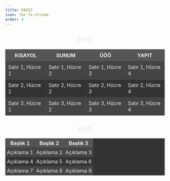 ```yaml
---
title: DAD32
icon: fas fa-stream
order: 4
---
```


<div style="text-align: left; padding: 0; margin: 0;">
  <!-- KYG Tablosu -->
  <h2 style="text-align: center; color: #eee;">KYG</h2>
  <table style="border-collapse: collapse; background-color: #333; color: #eee; table-layout: fixed;">
    <thead>
      <tr style="background-color: #555;">
        <th style="border: 1px solid #444; padding: 8px; text-align: center;">KISAYOL</th>
        <th style="border: 1px solid #444; padding: 8px; text-align: center;">SUNUM</th>
        <th style="border: 1px solid #444; padding: 8px; text-align: center;">ÜÖÖ</th>
        <th style="border: 1px solid #444; padding: 8px; text-align: center;">YAPIT</th>
      </tr>
    </thead>
    <tbody>
      <tr style="background-color: #444;">
        <td style="border: 1px solid #555; padding: 8px;">Satır 1, Hücre 1</td>
        <td style="border: 1px solid #555; padding: 8px;">Satır 1, Hücre 2</td>
        <td style="border: 1px solid #555; padding: 8px;">Satır 1, Hücre 3</td>
        <td style="border: 1px solid #555; padding: 8px;">
          <a href="https://ornek1.com" target="_blank" style="color: #eee; text-decoration: none;">Satır 1, Hücre 4</a>
        </td>
      </tr>
      <tr style="background-color: #333;">
        <td style="border: 1px solid #444; padding: 8px;">Satır 2, Hücre 1</td>
        <td style="border: 1px solid #444; padding: 8px;">Satır 2, Hücre 2</td>
        <td style="border: 1px solid #444; padding: 8px;">Satır 2, Hücre 3</td>
        <td style="border: 1px solid #444; padding: 8px;">
          <a href="https://ornek2.com" target="_blank" style="color: #eee; text-decoration: none;">Satır 2, Hücre 4</a>
        </td>
      </tr>
      <tr style="background-color: #444;">
        <td style="border: 1px solid #555; padding: 8px;">Satır 3, Hücre 1</td>
        <td style="border: 1px solid #555; padding: 8px;">Satır 3, Hücre 2</td>
        <td style="border: 1px solid #555; padding: 8px;">Satır 3, Hücre 3</td>
        <td style="border: 1px solid #555; padding: 8px;">
          <a href="https://ornek3.com" target="_blank" style="color: #eee; text-decoration: none;">Satır 3, Hücre 4</a>
        </td>
      </tr>
    </tbody>
  </table>

  <!-- KDT Tablosu -->
  <h2 style="text-align: center; color: #eee;">KDT</h2>
  <table style="border-collapse: collapse; background-color: #333; color: #eee; table-layout: fixed;">
    <thead>
      <tr style="background-color: #555;">
        <th style="border: 1px solid #444; padding: 4px; text-align: center;">Başlık 1</th>
        <th style="border: 1px solid #444; padding: 4px; text-align: center;">Başlık 2</th>
        <th style="border: 1px solid #444; padding: 4px; text-align: center;">Başlık 3</th>
      </tr>
    </thead>
    <tbody>
      <tr style="background-color: #444;">
        <td style="border: 1px solid #555; padding: 4px;">Açıklama 1</td>
        <td style="border: 1px solid #555; padding: 4px;">Açıklama 2</td>
        <td style="border: 1px solid #555; padding: 4px;">
          <a href="https://ornek4.com" target="_blank" style="color: #eee; text-decoration: none;">Açıklama 3</a>
        </td>
      </tr>
      <tr style="background-color: #333;">
        <td style="border: 1px solid #444; padding: 4px;">Açıklama 4</td>
        <td style="border: 1px solid #444; padding: 4px;">Açıklama 5</td>
        <td style="border: 1px solid #444; padding: 4px;">
          <a href="https://ornek5.com" target="_blank" style="color: #eee; text-decoration: none;">Açıklama 6</a>
        </td>
      </tr>
      <tr style="background-color: #444;">
        <td style="border: 1px solid #555; padding: 4px;">Açıklama 7</td>
        <td style="border: 1px solid #555; padding: 4px;">Açıklama 8</td>
        <td style="border: 1px solid #555; padding: 4px;">
          <a href="https://ornek6.com" target="_blank" style="color: #eee; text-decoration: none;">Açıklama 9</a>
        </td>
      </tr>
    </tbody>
  </table>
</div>

